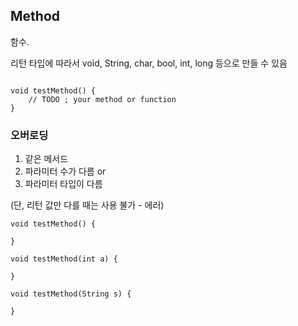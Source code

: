 ## Method

함수.

리턴 타입에 따라서 void, String, char, bool, int, long 등으로 만들 수 있음

```

void testMethod() {
    // TODO ; your method or function
}

```

### 오버로딩

1. 같은 메서드
2. 파라미터 수가 다름 or
3. 파라미터 타입이 다름

(단, 리턴 값만 다를 때는 사용 불가 - 에러)

```
void testMethod() {

}

void testMethod(int a) {

}

void testMethod(String s) {

}

```